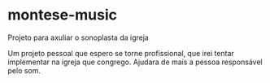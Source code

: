 # montese-music
Projeto para axuliar o sonoplasta da igreja

Um projeto pessoal que espero se torne profissional, que irei tentar implementar na igreja que congrego. Ajudara de mais a pessoa responsável pelo som.
